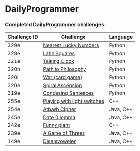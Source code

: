 # DailyProgrammer

### Completed DailyProgrammer challenges:

| Challenge ID | Challenge | Language |
| ------------ | --------- | -------- |
| 329e | [Nearest Lucky Numbers](https://www.reddit.com/r/dailyprogrammer/comments/6wjscp/2017828_challenge_329_easy_nearest_lucky_numbers/) | Python |
| 328e | [Latin Squares](https://www.reddit.com/r/dailyprogrammer/comments/6v29zk/170821_challenge_328_easy_latin_squares/) | Python |
| 321e | [Talking Clock](https://www.reddit.com/r/dailyprogrammer/comments/6jr76h/20170627_challenge_321_easy_talking_clock/) | Python |
| 320h | [Path to Philosophy](https://www.reddit.com/r/dailyprogrammer/comments/6j7k3x/20170624_challenge_320_hard_path_to_philosophy/) | Python |
| 320i | [War (card game)](https://www.reddit.com/r/dailyprogrammer/comments/6ilyfi/20170621_challenge_320_intermediate_war_card_game/) | Python |
| 320e | [Spiral Ascension](https://www.reddit.com/r/dailyprogrammer/comments/6i60lr/20170619_challenge_320_easy_spiral_ascension/) | Python |
| 319e | [Condesing Sentences](https://www.reddit.com/r/dailyprogrammer/comments/6grwny/20170612_challenge_319_easy_condensing_sentences/) | Python |
| 255e | [Playing with light switches](https://www.reddit.com/r/dailyprogrammer/comments/46zm8m/20160222_challenge_255_easy_playing_with_light) | C++ |
| 254e | [Atbash Cipher](https://www.reddit.com/r/dailyprogrammer/comments/45w6ad/20160216_challenge_254_easy_atbash_cipher) | Java, C++ |
| 245e | [Date Dilemma](https://www.reddit.com/r/dailyprogrammer/comments/3wshp7/20151214_challenge_245_easy_date_dilemma) | Java, C++ |
| 242e | [Funny plant](https://www.reddit.com/r/dailyprogrammer/comments/3twuwf/20151123_challenge_242_easy_funny_plant) | C++ |
| 239e | [A Game of Threes](https://www.reddit.com/r/dailyprogrammer/comments/3r7wxz/20151102_challenge_239_easy_a_game_of_threes) | Java, C++ |
| 149e | [Disemvoweler](https://www.reddit.com/r/dailyprogrammer/comments/1ystvb/022414_challenge_149_easy_disemvoweler) | Java, C++ |





